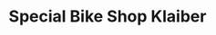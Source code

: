 ---
title: "Special Bike Shop Klaiber"
url: /nusplingen/special-bike-shop-klaiber/
shop: Fahrrad
---